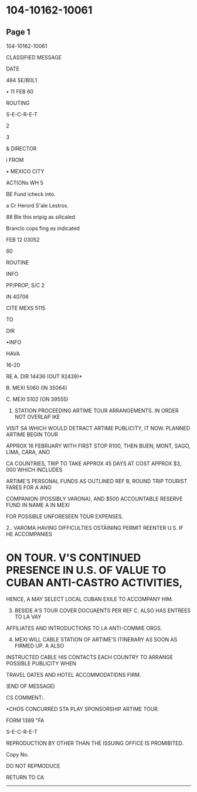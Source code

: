 # 104-10162-10061

## Page 1

104-10162-10061

CLASSIFIED MESSAGE

DATE

484 SE/B0L1

• 11 FEB 60

ROUTING

S-E-C-R-E-T

2

3

& DIRECTOR

i FROM

• MEXICO CITY

ACTIONs WH 5

BE Fund icheck into.

a Cr Herord S'ale Lestros.

88 Ble this eripig as silicaled

Branclo cops fing es indicated

FEB 12 03052

60

ROUTINE

INFO

PP/PROP, S/C 2

IN 40706

CITE MEXS 5115

TO

DIR

•INFO

HAVA

16-20

RE A. DIR 14436 (OUT 92439)*

B. MEXI 5060 (IN 35064)

C. MEXI 5102 (ON 39555)

1. STATION PROCEEDING ARTIME TOUR ARRANGEMENTS. IN ORDER NOT OVERLAP IKE

VISIT SA WHICH WOULD DETRACT ARTIME PUBLICITY, IT NOW. PLANNED ARTIME BEGIN TOUR

APPROX 16 FEBRUARY WITH FIRST STOP R100, THEN BUEN, MONT, SAGO, LIMA, CARA, ANO

CA COUNTRIES, TRIP TO TAKE APPROX 45 DAYS AT COST APPROX $3, 000 WHICH INCLUDES

ARTIME'S PERSONAL FUNDS AS OUTLINED REF B, ROUND TRIP TOURIST FARES FOR A ANO

COMPANION (POSSIBLY VARONA), AND $500 ACCOUNTABLE RESERVE FUND IN NAME A IN MEXI

FOR POSSIBLE UNFORESEEN TOUR EXPENSES.

2.. VAROMA HAVING DIFFICULTIES OSTÄINING PERMIT REENTER U.S. IF HE ACCOMPANIES

# ON TOUR. V'S CONTINUED PRESENCE IN U.S. OF VALUE TO CUBAN ANTI-CASTRO ACTIVITIES,

HENCE, A MAY SELECT LOCAL CUBAN EXILE TO ACCOMPANY HIM.

3. BESIDE A'S TOUR COVER DOCUAENTS PER REF C, ALSO HAS ENTREES TO LA VAY

AFFILIATES AND INTRODUCTIONS TO LA ANTI-COMMIE ORGS.

4. MEXI WILL CABLE STATION OF ARTIME'S ITINERARY AS SOON AS FIRMED UP. A ALSO

INSTRUCTED CABLE HIS CONTACTS EACH COUNTRY TO ARRANGE POSSIBLE PUBLICITY WHEN

TRAVEL DATES AND HOTEL ACCOMMODATIDNS FIRM.

(END OF MESSAGE)

CS COMMENT:.

•CHOS CONCURRED STA PLAY SPONSORSHIP ARTIME TOUR.

FORM 1389 "FA

S-E-C-R-E-T

REPRODUCTION BY OTHER THAN THE ISSUING OFFICE IS PROMIBITED.

Copy No.

DO NOT REPMODUCE

RETURN TO CA

---

